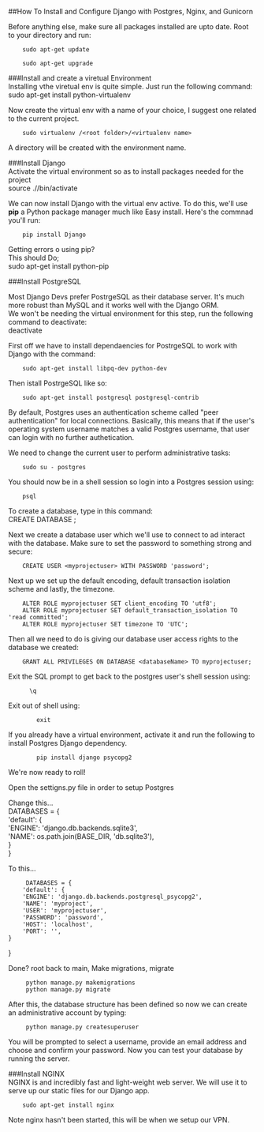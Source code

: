


##How To Install and Configure Django with Postgres, Nginx, and Gunicorn  

Before anything else, make sure all packages installed are upto date. Root to your directory and run:  
        
        sudo apt-get update  
        
        sudo apt-get upgrade  
        
        
###Install and create a viretual Environment  
Installing vthe viretual env is quite simple. Just run the following command:  
        sudo apt-get install python-virtualenv  
        
 Now create the virtual env with a name of your choice, I suggest one related to the current project.  
        
        sudo virtualenv /<root folder>/<virtualenv name>  
        
A directory will be created with the environment name.  


###Install Django  
Activate the virtual environment so as to install packages needed for the project  
        source ./<env name>/bin/activate  
        
We can now install Django with the virtual env active. To do this, we'll use **pip** a Python package manager much like Easy install. Here's the commnad you'll run:  

        pip install Django  
        
Getting errors o using pip?  
This should Do;  
        sudo apt-get install python-pip  
        
        
 
        
###Install PostgreSQL  

Most Django Devs prefer PostrgeSQL as their database server. It's much more robust than MySQL and it works well with the Django ORM.  
We won't be needing the virtual environment for this step, run the following command to deactivate:  
        deactivate
        
First off we have to install dependaencies for PostrgeSQL to work with Django with the command:  
        
        sudo apt-get install libpq-dev python-dev
        
  Then istall PostrgeSQL like so:   
        
        sudo apt-get install postgresql postgresql-contrib  
        
        
By default, Postgres uses an authentication scheme called "peer authentication" for local connections. Basically, this means that if the user's operating system username matches a valid Postgres username, that user can login with no further authetication.  

We need to change the current user to perform administrative tasks:  
        
        sudo su - postgres
  You should now be in a shell session so login into a Postgres session using:  
        
        psql
        
To create a database, type in this command:  
        CREATE DATABASE <databaseName>;
        
 Next we create a database user which we'll use to connect to ad interact with the database. Make sure to set the password to something strong and secure:  
 
 
        CREATE USER <myprojectuser> WITH PASSWORD 'password';  
        
Next up we set up the default encoding, default transaction isolation scheme and lastly, the timezone.  

        ALTER ROLE myprojectuser SET client_encoding TO 'utf8';  
        ALTER ROLE myprojectuser SET default_transaction_isolation TO 'read committed';  
        ALTER ROLE myprojectuser SET timezone TO 'UTC';  
        
 Then all we need to do is giving our database user access rights to the database we created:  
 
 
        GRANT ALL PRIVILEGES ON DATABASE <databaseName> TO myprojectuser;  
        
        
Exit the SQL prompt to get back to the postgres user's shell session using:  
            
          \q  
Exit out of shell using:  
            
            exit
        
If you already have a virtual environment, activate it and run the following to install Postgres Django dependency.  

            pip install django psycopg2
        
We're now ready to roll!   


Open the settigns.py file in order to setup Postgres

Change this...  
            DATABASES = {  
        'default': {  
        'ENGINE': 'django.db.backends.sqlite3',  
        'NAME': os.path.join(BASE_DIR, 'db.sqlite3'),  
    }  
}  

To this...  

         DATABASES = {  
        'default': {  
        'ENGINE': 'django.db.backends.postgresql_psycopg2',  
        'NAME': 'myproject',  
        'USER': 'myprojectuser',  
        'PASSWORD': 'password',  
        'HOST': 'localhost',  
        'PORT': '',  
    }  
}  

Done? root back to main, Make migrations, migrate  

         python manage.py makemigrations  
         python manage.py migrate  
         
After this, the database structure has been defined so now we can create an administrative account by typing:  

         python manage.py createsuperuser  
         
You will be prompted to select a username, provide an email address and choose and confirm your password. Now you can test your database by running the server.  
         


###Install NGINX  
NGINX is and incredibly fast and light-weight web server. We will use it to serve up our static files for our Django app.  

        sudo apt-get install nginx  
  
Note nginx hasn't been started, this will be when we setup our VPN.  

        
        
        

        
